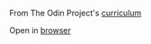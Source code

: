 From The Odin Project's [curriculum](https://www.theodinproject.com/courses/web-development-101/lessons/etch-a-sketch-project)

Open in [browser](https://tpsst5.github.io/etch_a_sketch/)
